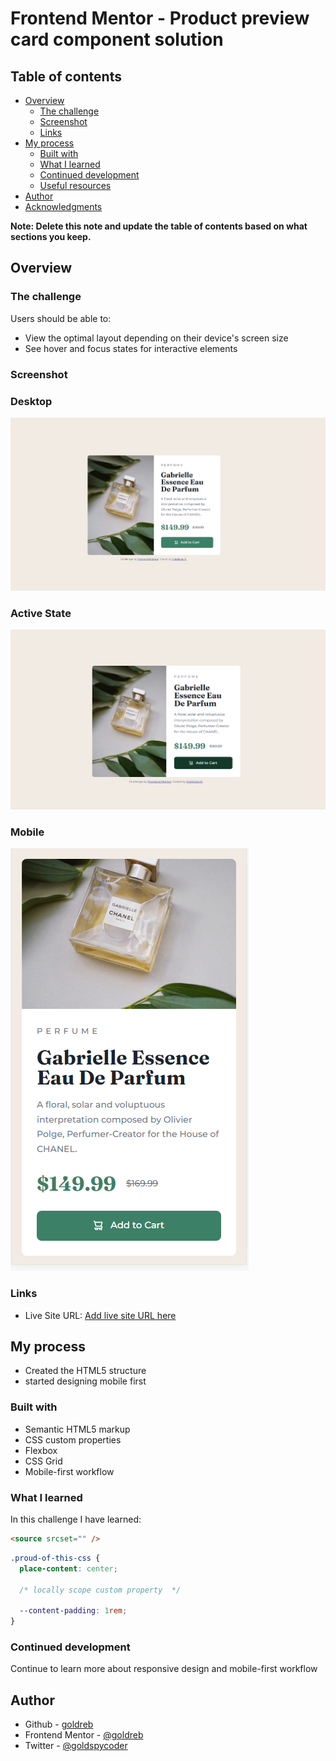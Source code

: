# Frontend Mentor - Product preview card component solution

## Table of contents

- [Overview](#overview)
  - [The challenge](#the-challenge)
  - [Screenshot](#screenshot)
  - [Links](#links)
- [My process](#my-process)
  - [Built with](#built-with)
  - [What I learned](#what-i-learned)
  - [Continued development](#continued-development)
  - [Useful resources](#useful-resources)
- [Author](#author)
- [Acknowledgments](#acknowledgments)

**Note: Delete this note and update the table of contents based on what sections you keep.**

## Overview

### The challenge

Users should be able to:

- View the optimal layout depending on their device's screen size
- See hover and focus states for interactive elements

### Screenshot

### Desktop

![desktop](/images/desktop.jpg)

### Active State

![active state](/images/actvie-state.png)

### Mobile

![mobile](/images/mobile.png)

### Links

- Live Site URL: [Add live site URL here](https://your-live-site-url.com)

## My process

- Created the HTML5 structure
- started designing mobile first

### Built with

- Semantic HTML5 markup
- CSS custom properties
- Flexbox
- CSS Grid
- Mobile-first workflow

### What I learned

In this challenge I have learned:

```html
<source srcset="" />
```

```css
.proud-of-this-css {
  place-content: center;

  /* locally scope custom property  */

  --content-padding: 1rem;
}
```

### Continued development

Continue to learn more about responsive design and mobile-first workflow

## Author

- Github - [goldreb](https://github.com/goldreb)
- Frontend Mentor - [@goldreb](https://www.frontendmentor.io/profile/goldreb)
- Twitter - [@goldspycoder](https://www.twitter.com/yourusername)
